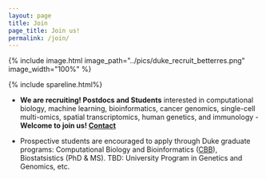 ```yaml
---
layout: page
title: Join
page_title: Join us!
permalink: /join/
---
```

{% include image.html image_path="../pics/duke_recruit_betterres.png" image_width="100%" %}

{% include spareline.html%}
- **We are recruiting! Postdocs and Students** interested in computational biology, machine learning, bioinformatics, cancer genomics, single-cell multi-omics, spatial transcriptomics, human genetics, and immunology - **Welcome to join us!    [Contact]**

- Prospective students are encouraged to apply through Duke graduate programs:  Computational Biology and Bioinformatics ([CBB]), Biostatsistics (PhD & MS). TBD: University Program in Genetics and Genomics, etc.

[Contact]: mailto:yi.zhang@duke.edu
[CBB]: https://medschool.duke.edu/education/biomedical-phd-programs/computational-biology-and-bioinformatics-program